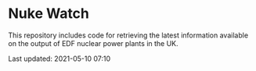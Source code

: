 # Nuke Watch

This repository includes code for retrieving the latest information available on the output of EDF nuclear power plants in the UK.

Last updated: 2021-05-10 07:10